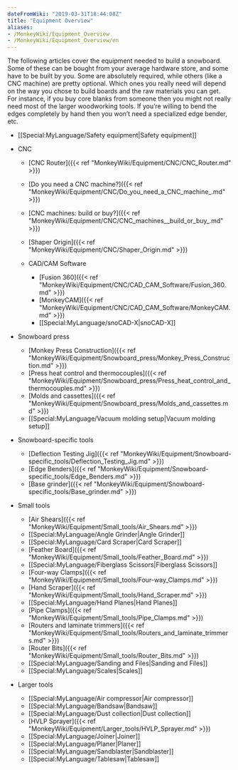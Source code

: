 ```yaml
---
dateFromWiki: "2019-03-31T18:44:08Z"
title: "Equipment Overview"
aliases:
- /MonkeyWiki/Equipment_Overview
- /MonkeyWiki/Equipment_Overview/en
---
```

The following articles cover the equipment needed to build a snowboard. Some of these can be bought from your average hardware store, and some have to be built by you. Some are absolutely required, while others (like a CNC machine) are pretty optional. Which ones you really need will depend on the way you chose to build boards and the raw materials you can get. For instance, if you buy core blanks from someone then you might not really need most of the larger woodworking tools. If you’re willing to bend the edges completely by hand then you won’t need a specialized edge bender, etc.

- [[Special:MyLanguage/Safety equipment|Safety equipment]]

- CNC
  - [CNC Router]({{< ref "MonkeyWiki/Equipment/CNC/CNC_Router.md" >}})
  - [Do you need a CNC machine?]({{< ref "MonkeyWiki/Equipment/CNC/Do_you_need_a_CNC_machine_.md" >}})
  - [CNC machines: build or buy?]({{< ref "MonkeyWiki/Equipment/CNC/CNC_machines__build_or_buy_.md" >}})
  - [Shaper Origin]({{< ref "MonkeyWiki/Equipment/CNC/Shaper_Origin.md" >}})

  - CAD/CAM Software
    - [Fusion 360]({{< ref "MonkeyWiki/Equipment/CNC/CAD_CAM_Software/Fusion_360.md" >}})
    - [MonkeyCAM]({{< ref "MonkeyWiki/Equipment/CNC/CAD_CAM_Software/MonkeyCAM.md" >}})
    - [[Special:MyLanguage/snoCAD-X|snoCAD-X]]

- Snowboard press
  - [Monkey Press Construction]({{< ref "MonkeyWiki/Equipment/Snowboard_press/Monkey_Press_Construction.md" >}})
  - [Press heat control and thermocouples]({{< ref "MonkeyWiki/Equipment/Snowboard_press/Press_heat_control_and_thermocouples.md" >}})
  - [Molds and cassettes]({{< ref "MonkeyWiki/Equipment/Snowboard_press/Molds_and_cassettes.md" >}})
  - [[Special:MyLanguage/Vacuum molding setup|Vacuum molding setup]]

- Snowboard-specific tools
  - [Deflection Testing Jig]({{< ref "MonkeyWiki/Equipment/Snowboard-specific_tools/Deflection_Testing_Jig.md" >}})
  - [Edge Benders]({{< ref "MonkeyWiki/Equipment/Snowboard-specific_tools/Edge_Benders.md" >}})
  - [Base grinder]({{< ref "MonkeyWiki/Equipment/Snowboard-specific_tools/Base_grinder.md" >}})

- Small tools
  - [Air Shears]({{< ref "MonkeyWiki/Equipment/Small_tools/Air_Shears.md" >}})
  - [[Special:MyLanguage/Angle Grinder|Angle Grinder]]
  - [[Special:MyLanguage/Card Scraper|Card Scraper]]
  - [Feather Board]({{< ref "MonkeyWiki/Equipment/Small_tools/Feather_Board.md" >}})
  - [[Special:MyLanguage/Fiberglass Scissors|Fiberglass Scissors]]
  - [Four-way Clamps]({{< ref "MonkeyWiki/Equipment/Small_tools/Four-way_Clamps.md" >}})
  - [Hand Scraper]({{< ref "MonkeyWiki/Equipment/Small_tools/Hand_Scraper.md" >}})
  - [[Special:MyLanguage/Hand Planes|Hand Planes]]
  - [Pipe Clamps]({{< ref "MonkeyWiki/Equipment/Small_tools/Pipe_Clamps.md" >}})
  - [Routers and laminate trimmers]({{< ref "MonkeyWiki/Equipment/Small_tools/Routers_and_laminate_trimmers.md" >}})
  - [Router Bits]({{< ref "MonkeyWiki/Equipment/Small_tools/Router_Bits.md" >}})
  - [[Special:MyLanguage/Sanding and Files|Sanding and Files]]
  - [[Special:MyLanguage/Scales|Scales]]

- Larger tools
  - [[Special:MyLanguage/Air compressor|Air compressor]]
  - [[Special:MyLanguage/Bandsaw|Bandsaw]]
  - [[Special:MyLanguage/Dust collection|Dust collection]]
  - [HVLP Sprayer]({{< ref "MonkeyWiki/Equipment/Larger_tools/HVLP_Sprayer.md" >}})
  - [[Special:MyLanguage/Joiner|Joiner]]
  - [[Special:MyLanguage/Planer|Planer]]
  - [[Special:MyLanguage/Sandblaster|Sandblaster]]
  - [[Special:MyLanguage/Tablesaw|Tablesaw]]


